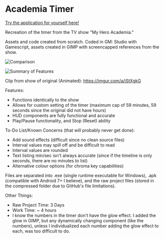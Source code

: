 # Academia Timer
[Try the application for yourself here!](http://andrewtong.me/academiaTimerWebApp/)

Recreation of the timer from the TV show "My Hero Academia."

Assets and code created from scratch. Coded in GM: Studio with Gamescript, assets created in GIMP with screencapped references from the show.

![Comparison](https://i.imgur.com/6QSZp1B.png)

![Summary of Features](https://i.imgur.com/qRNY3HX.png)

Clip from show of original (Animated): https://imgur.com/a/jStXgkG

Features:
- Functions identically to the show
- Allows for custom setting of the timer (maximum cap of 59 minutes, 59 seconds since the original did not have hours)
- HUD components are fully functional and accurate
- Play/Pause functionality, and Stop (Reset) ability

To-Do List/Known Concerns (that will probably never get done):
- Add sound effects (difficult since no clean source files)
- Interval values may spill off and be difficult to read
- Interval values are rounded
- Text listing min/sec isn't always accurate (since if the timeline is only seconds, there are no minutes to list)
- Alternative colour options (for chroma key capabilities)

Files are separated into .exe (single runtime executable for Windows), .apk (compatible with Android 7+ I believe), and the raw project files (stored in the compressed folder due to GitHub's file limitations).

Other Things:
- Raw Project Time: 3 Days
- Work Time: ~ 4 hours
- I know the numbers in the timer don't have the glow effect. I added the glow in GIMP, but any dynamically changing component (like the numbers), unless I individualized each number adding the glow effect to each, was too difficult to do.
